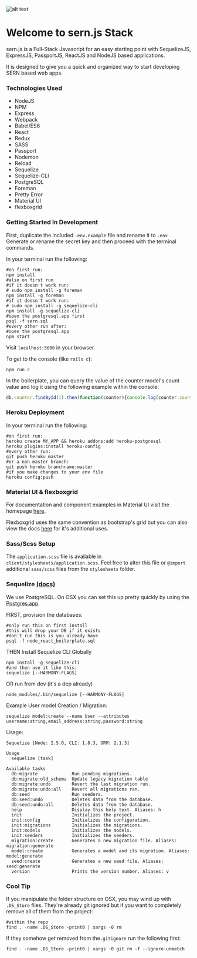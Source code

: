 ![alt text](https://s3-us-west-2.amazonaws.com/sernjs/sernlogo.jpg "sernlogo")

# Welcome to sern.js Stack

sern.js is a Full-Stack Javascript for an easy starting point with SequelizeJS, ExpressJS, PassportJS, ReactJS and NodeJS based applications.

It is designed to give you a quick and organized way to start developing SERN based web apps.

### Technologies Used

  * NodeJS
  * NPM
  * Express
  * Webpack
  * Babel/ES6
  * React
  * Redux
  * SASS
  * Passport
  * Nodemon
  * Reload
  * Sequelize
  * Sequelize-CLI
  * PostgreSQL
  * Foreman
  * Pretty Error
  * Material UI
  * flexboxgrid

### Getting Started In Development

First, duplicate the included `.env.example` file and rename it to `.env`
Generate or rename the secret key and then proceed with the terminal commands.

In your terminal run the following:

```shell
#on first run:
npm install
#also on first run
#if it doesn't work run:
# sudo npm install -g foreman
npm install -g foreman
#if it doesn't work run:
# sudo npm install -g sequelize-cli
npm install -g sequelize-cli
#open the postgresql.app first
psql -f sern.sql
#every other run after:
#open the postgresql.app
npm start
```

Visit `localhost:5000` in your browser.

To get to the console (like `rails c`):

```
npm run c
```

In the boilerplate, you can query the value of the counter model's count value and log it
using the following example within the console:

```javascript
db.counter.findById(1).then(function(counter){console.log(counter.count)})
```

### Heroku Deployment

In your terminal run the following:

```shell
#on first run:
heroku create MY_APP && heroku addons:add heroku-postgresql
heroku plugins:install heroku-config
#every other run:
git push heroku master
#or a non master branch:
git push heroku branchname:master
#if you make changes to your env file
heroku config:push
```

### Material UI & flexboxgrid

For documentation and component examples in Material UI visit the homepage [here](http://www.material-ui.com/#/).

Flexboxgrid uses the same convention as bootstrap's grid but you can also view the
docs [here](http://flexboxgrid.com/) for it's additional uses.


### Sass/Scss Setup

The `application.scss` file is available in `client/stylesheets/application.scss`.
Feel free to alter this file or `@import` additional `sass/scss` files from the
`stylesheets` folder.

### Sequelize [(docs)](https://github.com/sequelize/cli)

We use PostgreSQL. On OSX you can set this up pretty quickly by using the [Postgres.app](http://postgresapp.com/).

FIRST, provision the databases:

```shell
#only run this on first install
#this will drop your DB if it exists
#don't run this is you already have
psql -f node_react_boilerplate.sql
```

THEN Install Sequelize CLI Globally

```shell
npm install -g sequelize-cli
#and then use it like this:
sequelize [--HARMONY-FLAGS]
```

OR run from dev (it's a dep already)

```
node_modules/.bin/sequelize [--HARMONY-FLAGS]
```

Example User model Creation / Migration:

```
sequelize model:create --name User --attributes username:string,email_address:string,password:string
```

Usage:

```shell
Sequelize [Node: 2.5.0, CLI: 1.8.3, ORM: 2.1.3]

Usage
  sequelize [task]

Available tasks
  db:migrate             Run pending migrations.
  db:migrate:old_schema  Update legacy migration table
  db:migrate:undo        Revert the last migration run.
  db:migrate:undo:all    Revert all migrations ran.
  db:seed                Run seeders.
  db:seed:undo           Deletes data from the database.
  db:seed:undo:all       Deletes data from the database.
  help                   Display this help text. Aliases: h
  init                   Initializes the project.
  init:config            Initializes the configuration.
  init:migrations        Initializes the migrations.
  init:models            Initializes the models.
  init:seeders           Initializes the seeders.
  migration:create       Generates a new migration file. Aliases: migration:generate
  model:create           Generates a model and its migration. Aliases: model:generate
  seed:create            Generates a new seed file. Aliases: seed:generate
  version                Prints the version number. Aliases: v
```

### Cool Tip

If you manipulate the folder structure on OSX, you may wind up with `.DS_Store`
files. They're already git ignored but if you want to completely remove all of them from the project:

```shell
#within the repo
find . -name .DS_Store -print0 | xargs -0 rm
```

If they somehow get removed from the`.gitignore` run the following first:

```shell
find . -name .DS_Store -print0 | xargs -0 git rm -f --ignore-unmatch
```
